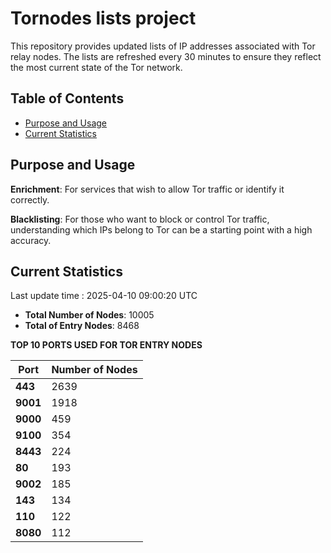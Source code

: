 # Tornodes lists project

This repository provides updated lists of IP addresses associated with Tor relay nodes. The lists are refreshed every 30 minutes to ensure they reflect the most current state of the Tor network.

## Table of Contents

- [Purpose and Usage](#purpose-and-usage)
- [Current Statistics](#current-statistics)


## Purpose and Usage

**Enrichment**: For services that wish to allow Tor traffic or identify it correctly.

**Blacklisting**: For those who want to block or control Tor traffic, understanding which IPs belong to Tor can be a starting point with a high accuracy.

## Current Statistics

Last update time : 2025-04-10 09:00:20 UTC

- **Total Number of Nodes**: 10005
- **Total of Entry Nodes**: 8468

**TOP 10 PORTS USED FOR TOR ENTRY NODES**

| **Port** | **Number of Nodes** |
|------|-----------------|
| **443**   | 2639  |
| **9001**   | 1918  |
| **9000**   | 459  |
| **9100**   | 354  |
| **8443**   | 224  |
| **80**   | 193  |
| **9002**   | 185  |
| **143**   | 134  |
| **110**   | 122  |
| **8080**   | 112  |

